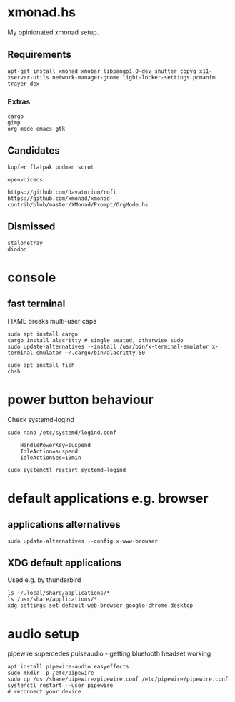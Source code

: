 
# xmonad.hs

My opinionated xmonad setup.

## Requirements

    apt-get install xmonad xmobar libpango1.0-dev shutter copyq x11-xserver-utils network-manager-gnome light-locker-settings pcmanfm trayer dex
    
### Extras

    cargo
    gimp
    org-mode emacs-gtk

## Candidates

    kupfer flatpak podman scrot

    openvoiceos

    https://github.com/davatorium/rofi
    https://github.com/xmonad/xmonad-contrib/blob/master/XMonad/Prompt/OrgMode.hs

## Dismissed

    stalonetray
    diodon

# console

## fast terminal
FIXME breaks multi-user capa

    sudo apt install cargo
    cargo install alacritty # single seated, otherwise sudo
    sudo update-alternatives --install /usr/bin/x-terminal-emulator x-terminal-emulator ~/.cargo/bin/alacritty 50

    sudo apt install fish
    chsh

# power button behaviour

Check systemd-logind

    sudo nano /etc/systemd/logind.conf

        HandlePowerKey=suspend
        IdleAction=suspend
        IdleActionSec=10min

    sudo systemctl restart systemd-logind

# default applications e.g. browser

## applications alternatives

    sudo update-alternatives --config x-www-browser

## XDG default applications
Used e.g. by thunderbird

    ls ~/.local/share/applications/*
    ls /usr/share/applications/*
    xdg-settings set default-web-browser google-chrome.desktop

# audio setup
pipewire supercedes pulseaudio - getting bluetooth headset working

    apt install pipewire-audio easyeffects
    sudo mkdir -p /etc/pipewire
    sudo cp /usr/share/pipewire/pipewire.conf /etc/pipewire/pipewire.conf
    systenctl restart --user pipewire
    # reconnect your device